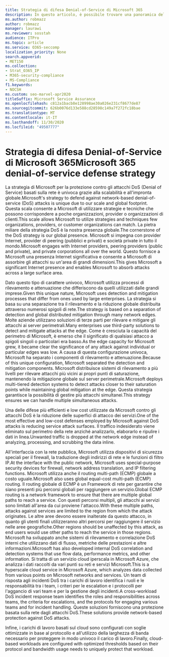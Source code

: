 ```yaml
---
title: Strategia di difesa Denial-of-Service di Microsoft 365
description: In questo articolo, è possibile trovare una panoramica della strategia di difesa Microsoft per gli attacchi DoS (Denial of Service).
ms.author: robmazz
author: robmazz
manager: laurawi
ms.reviewer: sosstah
audience: ITPro
ms.topic: article
ms.service: O365-seccomp
localization_priority: None
search.appverid:
- MET150
ms.collection:
- Strat_O365_IP
- M365-security-compliance
- MS-Compliance
f1.keywords:
- NOCSH
ms.custom: seo-marvel-apr2020
titleSuffix: Microsoft Service Assurance
ms.openlocfilehash: c812a1bacb8e128998ae30a026e231cf8677de87
ms.sourcegitcommit: 626b0076d133e588cd28598c149a7f272fc18bae
ms.translationtype: MT
ms.contentlocale: it-IT
ms.lasthandoff: 11/30/2020
ms.locfileid: "49507777"
---
```

# <a name="microsoft-365-denial-of-service-defense-strategy"></a><span data-ttu-id="4e064-103">Strategia di difesa Denial-of-Service di Microsoft 365</span><span class="sxs-lookup"><span data-stu-id="4e064-103">Microsoft 365 denial-of-service defense strategy</span></span>

<span data-ttu-id="4e064-104">La strategia di Microsoft per la protezione contro gli attacchi DoS (Denial of Service) basati sulla rete è univoca grazie alla scalabilità e all'impronta globale.</span><span class="sxs-lookup"><span data-stu-id="4e064-104">Microsoft's strategy to defend against network-based denial-of-service (DoS) attacks is unique due to our scale and global footprint.</span></span> <span data-ttu-id="4e064-105">Questa scala consente a Microsoft di utilizzare strategie e tecniche che possono corrispondere a poche organizzazioni, provider o organizzazioni di clienti.</span><span class="sxs-lookup"><span data-stu-id="4e064-105">This scale allows Microsoft to utilize strategies and techniques few organizations, providers, or customer organizations can match.</span></span> <span data-ttu-id="4e064-106">La pietra miliare della strategia DoS è la nostra presenza globale.</span><span class="sxs-lookup"><span data-stu-id="4e064-106">The cornerstone of the DoS strategy is our global presence.</span></span> <span data-ttu-id="4e064-107">Microsoft si impegna con provider Internet, provider di peering (pubblici e privati) e società private in tutto il mondo.</span><span class="sxs-lookup"><span data-stu-id="4e064-107">Microsoft engages with Internet providers, peering providers (public and private), and private corporations all over the world.</span></span> <span data-ttu-id="4e064-108">Questo fornisce a Microsoft una presenza Internet significativa e consente a Microsoft di assorbire gli attacchi su un'area di grandi dimensioni.</span><span class="sxs-lookup"><span data-stu-id="4e064-108">This gives Microsoft a significant Internet presence and enables Microsoft to absorb attacks across a large surface area.</span></span>

<span data-ttu-id="4e064-109">Dato questo tipo di carattere univoco, Microsoft utilizza processi di rilevamento e attenuazione che differiscono da quelli utilizzati dalle grandi imprese.</span><span class="sxs-lookup"><span data-stu-id="4e064-109">Given this unique nature, Microsoft uses detection and mitigation processes that differ from ones used by large enterprises.</span></span> <span data-ttu-id="4e064-110">La strategia si basa su una separazione tra il rilevamento e la riduzione globale distribuita attraverso numerosi spigoli di rete.</span><span class="sxs-lookup"><span data-stu-id="4e064-110">The strategy is based on a separation of detection and global distributed mitigation through many network edges.</span></span> <span data-ttu-id="4e064-111">Molte aziende utilizzano soluzioni di terze parti per rilevare e mitigare gli attacchi ai server perimetrali.</span><span class="sxs-lookup"><span data-stu-id="4e064-111">Many enterprises use third-party solutions to detect and mitigate attacks at the edge.</span></span> <span data-ttu-id="4e064-112">Come è cresciuta la capacità del perimetro di Microsoft, è emerso che il significato di qualsiasi attacco a spigoli singoli o particolari era basso.</span><span class="sxs-lookup"><span data-stu-id="4e064-112">As the edge capacity for Microsoft grew, it became clear the significance of any attack against individual or particular edges was low.</span></span> <span data-ttu-id="4e064-113">A causa di questa configurazione univoca, Microsoft ha separato i componenti di rilevamento e attenuazione.</span><span class="sxs-lookup"><span data-stu-id="4e064-113">Because of this unique configuration, Microsoft separated the detection and mitigation components.</span></span> <span data-ttu-id="4e064-114">Microsoft distribuisce sistemi di rilevamento a più livelli per rilevare attacchi più vicini ai propri punti di saturazione, mantenendo la mitigazione globale sul server perimetrale.</span><span class="sxs-lookup"><span data-stu-id="4e064-114">Microsoft deploys multi-tiered detection systems to detect attacks closer to their saturation points while maintaining global mitigation at the edge.</span></span> <span data-ttu-id="4e064-115">Questa strategia garantisce la possibilità di gestire più attacchi simultanei.</span><span class="sxs-lookup"><span data-stu-id="4e064-115">This strategy ensures we can handle multiple simultaneous attacks.</span></span>

<span data-ttu-id="4e064-116">Una delle difese più efficienti e low cost utilizzate da Microsoft contro gli attacchi DoS è la riduzione delle superfici di attacco dei servizi.</span><span class="sxs-lookup"><span data-stu-id="4e064-116">One of the most effective and low-cost defenses employed by Microsoft against DoS attacks is reducing service attack surfaces.</span></span> <span data-ttu-id="4e064-117">Il traffico indesiderato viene eliminato sul perimetro della rete anziché analizzarlo, elaborarlo e ripulire i dati in linea.</span><span class="sxs-lookup"><span data-stu-id="4e064-117">Unwanted traffic is dropped at the network edge instead of analyzing, processing, and scrubbing the data inline.</span></span>

<span data-ttu-id="4e064-118">All'interfaccia con la rete pubblica, Microsoft utilizza dispositivi di sicurezza speciali per il firewall, la traduzione degli indirizzi di rete e le funzioni di filtro IP.</span><span class="sxs-lookup"><span data-stu-id="4e064-118">At the interface with the public network, Microsoft uses special-purpose security devices for firewall, network address translation, and IP filtering functions.</span></span> <span data-ttu-id="4e064-119">Microsoft utilizza anche il routing multi-path (ECMP) globale a costo uguale.</span><span class="sxs-lookup"><span data-stu-id="4e064-119">Microsoft also uses global equal-cost multi-path (ECMP) routing.</span></span> <span data-ttu-id="4e064-120">Il routing globale di ECMP è un Framework di rete per garantire che siano presenti più percorsi globali per raggiungere un servizio.</span><span class="sxs-lookup"><span data-stu-id="4e064-120">Global ECMP routing is a network framework to ensure that there are multiple global paths to reach a service.</span></span> <span data-ttu-id="4e064-121">Con questi percorsi multipli, gli attacchi ai servizi sono limitati all'area da cui proviene l'attacco.</span><span class="sxs-lookup"><span data-stu-id="4e064-121">With these multiple paths, attacks against services are limited to the region from which the attack originates.</span></span> <span data-ttu-id="4e064-122">Le altre aree devono essere inalterate da questo attacco, in quanto gli utenti finali utilizzeranno altri percorsi per raggiungere il servizio nelle aree geografiche.</span><span class="sxs-lookup"><span data-stu-id="4e064-122">Other regions should be unaffected by this attack, as end users would use other paths to reach the service in those regions.</span></span> <span data-ttu-id="4e064-123">Microsoft ha sviluppato anche sistemi di rilevamento e correlazione DoS interni che utilizzano dati di flusso, metriche delle prestazioni e altre informazioni.</span><span class="sxs-lookup"><span data-stu-id="4e064-123">Microsoft has also developed internal DoS correlation and detection systems that use flow data, performance metrics, and other information.</span></span> <span data-ttu-id="4e064-124">Si tratta di un servizio cloud iperscala in Microsoft Azure, che analizza i dati raccolti da vari punti su reti e servizi Microsoft.</span><span class="sxs-lookup"><span data-stu-id="4e064-124">This is a hyperscale cloud service in Microsoft Azure, which analyzes data collected from various points on Microsoft networks and services.</span></span> <span data-ttu-id="4e064-125">Un team di risposta agli incidenti DoS tra i carichi di lavoro identifica i ruoli e le responsabilità tra i team, i criteri per le escalation e i protocolli per l'aggancio di vari team e per la gestione degli incidenti.</span><span class="sxs-lookup"><span data-stu-id="4e064-125">A cross-workload DoS incident response team identifies the roles and responsibilities across teams, the criteria for escalations, and the protocols for engaging various teams and for incident handling.</span></span> <span data-ttu-id="4e064-126">Queste soluzioni forniscono una protezione basata sulla rete dagli attacchi DoS.</span><span class="sxs-lookup"><span data-stu-id="4e064-126">These solutions provide network-based protection against DoS attacks.</span></span>

<span data-ttu-id="4e064-127">Infine, i carichi di lavoro basati sul cloud sono configurati con soglie ottimizzate in base al protocollo e all'utilizzo della larghezza di banda necessario per proteggere in modo univoco il carico di lavoro.</span><span class="sxs-lookup"><span data-stu-id="4e064-127">Finally, cloud-based workloads are configured with optimized thresholds based on their protocol and bandwidth usage needs to uniquely protect that workload.</span></span>
